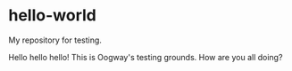 # hello-world
My repository for testing.

Hello hello hello! This is Oogway's testing grounds. How are you all doing?
